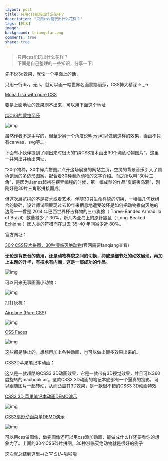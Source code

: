 ```yaml
---
layout: post
title: 只用css能玩出什么花样？
description: "只用css能玩出什么花样？"
tags: [技术]
image:
background: triangular.png
comments: true
share: true
---
```


> 只用css能玩出什么花样？<br  />
> 下面是自己整理的一些知识，分享一下:

先不说3d效果，就论一个平面上的话，

只用一行div，无js，就可以画一幅世界名画蒙娜丽莎，CSS博大精深→ _→

<!-- more -->

[Mona Lisa with pure CSS](http://codepen.io/jaysalvat/pen/HaqBf)

要是上面地址的效果刷不出来，可以用下面这个地址

[纯CSS的蒙拉丽莎](http://runjs.cn/detail/ruahzjkh)

![img]({{site.url}}images/article/2016-2-11/1.png)

虽然作者不是手写的，但至少另一个角度说明css可以做到这样的效果，画画不只有canvas，svg等。。。

下面有小伙伴提到了刚出来时很火的“纯CSS技术画出30个濒危动物图片”，这里一并列出并给出网址，

“30个物种，30中碎片拼图。”点开这场展览的网站主页，空灵的背景音乐引入了颜色饱满的多边形图案，配合着30种濒危动物的文字介绍。而之所以叫“30片三角”，是因为James起初在摆弄编程的时候，第一幅成型的作品“夏威夷乌鸦”，刚刚好是30片三角形拼接而成。

但这次展览拼的不是技术或着艺术。伴随30只生命样貌的切换，一幅幅几何状组合的破碎，设计师试图展现过去10年来栖息地遭受破坏是如何把动物推向灭绝的边缘——曾是 2014 年巴西世界杯吉祥物的三带犰狳（ Three-Banded Armadillo of Brazil）数量减少了 30%，新几内亚岛上的原针鼹鼠（ Long-Beaked Echidna ）因人类的狩猎而在过去 35-40 年间减少近 80%。

官方网址：

[30个CSS碎片拼图，30种濒临灭绝动物](http://www.webhek.com/misc-res/species-in-pieces/#)(官网需要fanqiang查看)

**无论是背景音的选用，还是动物样貌之间的切换，抑或是细节处的动效展现，再加上主题的升华，有技术有内涵，这是一部成功的作品。**

![img]({{site.url}}images/article/2016-2-11/2.png)

可以闲来无事画画小动物：

![img]({{site.url}}images/article/2016-2-11/3.png)

打打灰机：

[Airplane (Pure CSS)](http://codepen.io/dogagenc/pen/xbRKZx)

![img]({{site.url}}images/article/2016-2-11/4.png)

[CSS Faces](http://codepen.io/rachel_web/pen/doaPWN)

![img]({{site.url}}images/article/2016-2-11/5.png)

这些都是静止的，想想再加上各种动画，也可以做出很多效果出来的。

CSS3D苹果笔记本动画：

这又是一款超酷的CSS3 3D动画效果，它是一款带有3D视觉效果，并且可以360度旋转的macbook air。这款CSS3 3D动画的笔记本底部有一个逼真的投影，可以跟随图片一起转动，从而凸显其3D效果，是一款很不错的CSS3 3D动画特效

[CSS3 3D 苹果笔记本动画DEMO演示](http://www.html5tricks.com/demo/css3-3d-macbook-air/index.html)

![img]({{site.url}}images/article/2016-2-11/6.png)

[CSS3扇形动画菜单DEMO演示](http://www.html5tricks.com/demo/css3-sector-menu/index.html)

![img]({{site.url}}images/article/2016-2-11/7.png)

可以用css做图像，做完图像还可以用css添加动画，能做成什么样还要看你的想象力了。上面的30个CSS碎片拼图，30种濒临灭绝动物就是很好的例子

这次就总结到这里~\(≧▽≦)/~啦啦啦
